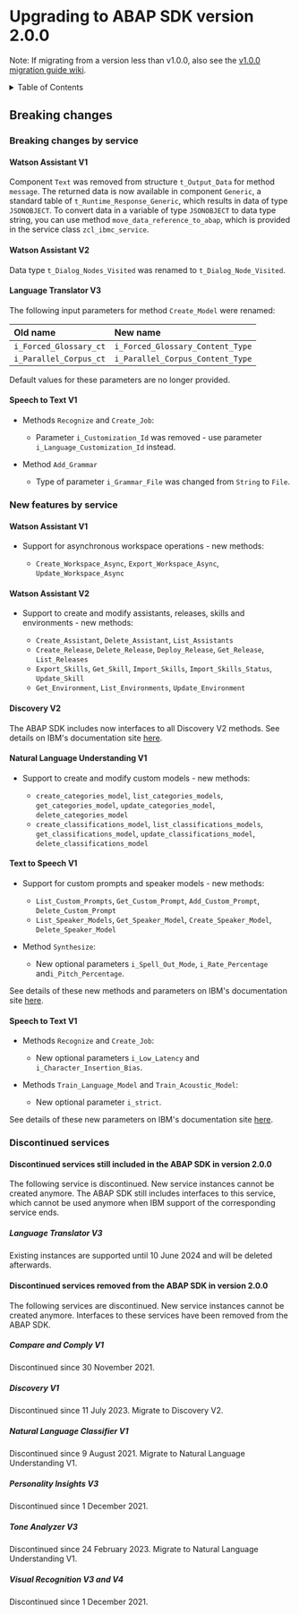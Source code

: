 # Upgrading to ABAP SDK version 2.0.0

Note: If migrating from a version less than v1.0.0, also see the
[v1.0.0 migration guide
wiki](https://github.com/watson-developer-cloud/abap-sdk-nwas/blob/1.0.0/MIGRATION-V1.0.0.md).

<details>
  <summary>Table of Contents</summary>

- [Breaking changes](#breaking-changes)
  - [Breaking changes by service](#breaking-changes-by-service)
    - [Watson Assistant V1](#watson-assistant-v1)
    - [Watson Assistant V2](#watson-assistant-v2)
    - [Language Translator V3](#language-translator-v3)
    - [Speech to Text V1](#speech-to-text-v1)
  - [New features by service](#new-features-by-service)
    - [Watson Assistant V1](#watson-assistant-v1-1)
    - [Watson Assistant V2](#watson-assistant-v2-1)
    - [Discovery V2](#discovery-v2)
    - [Natural Language Understanding V1](#natural-language-understanding-v1)
    - [Text to Speech V1](#text-to-speech-v1)
    - [Speech to Text V1](#speech-to-text-v1-1)
  - [Discontinued services](#discontinued-services)
    - [Discontinued services still included in the ABAP SDK in version 2.0.0](#discontinued-services-still-included-in-the-abap-sdk-in-version-200)
      - [Language Translator V3](#language-translator-v3-1)
    - [Discontinued services removed from the ABAP SDK in version 2.0.0](#discontinued-services-removed-from-the-abap-sdk-in-version-200)
      - [Compare and Comply V1](#compare-and-comply-v1)
      - [Discovery V1](#discovery-v1)
      - [Natural Language Classifier V1](#natural-language-classifier-v1)
      - [Personality Insights V3](#personality-insights-v3)
      - [Tone Analyzer V3](#tone-analyzer-v3)
      - [Visual Recognition V3 and V4](#visual-recognition-v3-and-v4)

</details>

## Breaking changes

### Breaking changes by service

#### Watson Assistant V1

Component `Text` was removed from structure `t_Output_Data` for method `message`. The returned data is now available in component `Generic`, a standard table of `t_Runtime_Response_Generic`, which results in data of type `JSONOBJECT`. To convert data in a variable of type `JSONOBJECT` to data type string, you can use method `move_data_reference_to_abap`, which is provided in the service class `zcl_ibmc_service`.

#### Watson Assistant V2

Data type `t_Dialog_Nodes_Visited` was renamed to `t_Dialog_Node_Visited`.

#### Language Translator V3

The following input parameters for method `Create_Model` were renamed:

| Old name               | New name                         |
|:-----------------------|:---------------------------------|
| `i_Forced_Glossary_ct` | `i_Forced_Glossary_Content_Type` |
| `i_Parallel_Corpus_ct` | `i_Parallel_Corpus_Content_Type` |

Default values for these parameters are no longer provided.

#### Speech to Text V1

- Methods `Recognize` and `Create_Job`:

  - Parameter `i_Customization_Id` was removed - use
    parameter `i_Language_Customization_Id` instead.

- Method `Add_Grammar`

  - Type of parameter `i_Grammar_File` was changed from
    `String` to `File`.

### New features by service

#### Watson Assistant V1

- Support for asynchronous workspace operations - new methods:

  - `Create_Workspace_Async`, `Export_Workspace_Async`, `Update_Workspace_Async`

#### Watson Assistant V2

- Support to create and modify assistants, releases, skills and environments - new methods:

  - `Create_Assistant`, `Delete_Assistant`, `List_Assistants`
  - `Create_Release`, `Delete_Release`, `Deploy_Release`, `Get_Release`, `List_Releases`
  - `Export_Skills`, `Get_Skill`, `Import_Skills`, `Import_Skills_Status`, `Update_Skill`
  - `Get_Environment`, `List_Environments`, `Update_Environment`

#### Discovery V2

The ABAP SDK includes now interfaces to all Discovery V2
methods. See details on IBM's documentation site
[here](https://cloud.ibm.com/apidocs/discovery-data).

#### Natural Language Understanding V1

- Support to create and modify custom models - new methods:

  - `create_categories_model`, `list_categories_models`, `get_categories_model`, `update_categories_model`, `delete_categories_model`
  - `create_classifications_model`, `list_classifications_models`, `get_classifications_model`, `update_classifications_model`, `delete_classifications_model`

#### Text to Speech V1

- Support for custom prompts and speaker models - new methods:

  - `List_Custom_Prompts`, `Get_Custom_Prompt`, `Add_Custom_Prompt`, `Delete_Custom_Prompt`
  - `List_Speaker_Models`, `Get_Speaker_Model`, `Create_Speaker_Model`, `Delete_Speaker_Model`

- Method `Synthesize`:

  - New optional parameters `i_Spell_Out_Mode`,
    `i_Rate_Percentage` and`i_Pitch_Percentage`.

See details of these new methods and parameters on IBM's
documentation site [here](https://cloud.ibm.com/apidocs/text-to-speech).

#### Speech to Text V1

- Methods `Recognize` and `Create_Job`:

  - New optional parameters `i_Low_Latency` and  `i_Character_Insertion_Bias`.

- Methods `Train_Language_Model` and `Train_Acoustic_Model`:

  - New optional parameter `i_strict`.

See details of these new parameters on IBM's documentation
site [here](https://cloud.ibm.com/apidocs/speech-to-text).


### Discontinued services

#### Discontinued services still included in the ABAP SDK in version 2.0.0

The following service is discontinued. New service instances cannot be created anymore. The ABAP SDK still includes interfaces to this service, which cannot be used anymore when IBM support of the corresponding service ends.

##### Language Translator V3

Existing instances are supported until 10 June 2024 and will be deleted afterwards.

#### Discontinued services removed from the ABAP SDK in version 2.0.0

The following services are discontinued. New service instances cannot be created anymore. Interfaces to these services have been removed from the ABAP SDK.

##### Compare and Comply V1

Discontinued since 30 November 2021.

##### Discovery V1

Discontinued since 11 July 2023. Migrate to Discovery V2.

##### Natural Language Classifier V1

Discontinued since 9 August 2021. Migrate to Natural Language Understanding V1.

##### Personality Insights V3

Discontinued since 1 December 2021.

##### Tone Analyzer V3

Discontinued since 24 February 2023. Migrate to Natural Language Understanding V1.

##### Visual Recognition V3 and V4

Discontinued since 1 December 2021.
